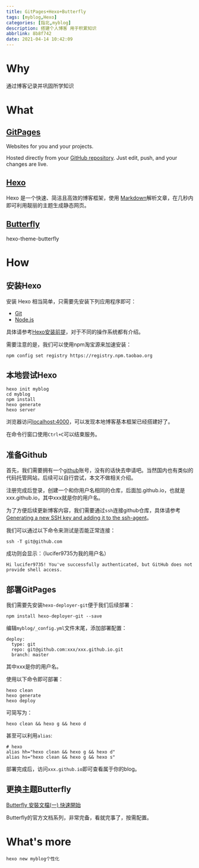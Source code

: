 ```yaml
---
title: GitPages+Hexo+Butterfly
tags: [myblog,Hexo]
categories: [指北,myblog]
description: 搭建个人博客 用于积累知识
abbrlink: 8b8f742
date: 2021-04-14 10:42:09
---
```


# Why

通过博客记录并巩固所学知识

# What

## [GitPages](https://pages.github.com/)

Websites for you and your projects.

Hosted directly from your [GitHub repository](https://github.com/). Just edit, push, and your changes are live.

## [Hexo](https://hexo.io/zh-cn/docs/)

Hexo 是一个快速、简洁且高效的博客框架，使用 [Markdown](http://daringfireball.net/projects/markdown/)解析文章，在几秒内即可利用靓丽的主题生成静态网页。

## [Butterfly](https://github.com/jerryc127/hexo-theme-butterfly)

hexo-theme-butterfly

# How

## 安装Hexo

安装 Hexo 相当简单，只需要先安装下列应用程序即可：

- [Git](http://git-scm.com/)
- [Node.js](http://nodejs.org/) 

具体请参考[Hexo安装前提](https://hexo.io/zh-cn/docs/)，对于不同的操作系统都有介绍。

需要注意的是，我们可以使用npm淘宝源来加速安装：

```shell
npm config set registry https://registry.npm.taobao.org
```

## 本地尝试Hexo

```shell
hexo init myblog
cd myblog
npm install
hexo generate
hexo server
```

浏览器访问[localhost:4000](http://localhost:4000)，可以发现本地博客基本框架已经搭建好了。

在命令行窗口使用`Ctrl+C`可以结束服务。

## 准备Github

首先，我们需要拥有一个[github](https://github.com/)账号，没有的话快去申请吧。当然国内也有类似的代码托管网站，后续可以自行尝试，本文不做相关介绍。

注册完成后登录，创建一个和你用户名相同的仓库，后面加.github.io，也就是xxx.github.io，其中xxx就是你的用户名。

为了方便后续更新博客内容，我们需要通过`ssh`连接github仓库，具体请参考[Generating a new SSH key and adding it to the ssh-agent](https://docs.github.com/en/github/authenticating-to-github/generating-a-new-ssh-key-and-adding-it-to-the-ssh-agent)。

我们可以通过以下命令来测试是否能正常连接：

```shell
ssh -T git@github.com
```

成功则会显示：（lucifer9735为我的用户名）

```
Hi lucifer9735! You've successfully authenticated, but GitHub does not provide shell access.
```

## 部署GitPages

我们需要先安装`hexo-deployer-git`便于我们后续部署：

```shell
npm install hexo-deployer-git --save
```

编辑`myblog/_config.yml`文件末尾，添加部署配置：

```vim
deploy:
  type: git
  repo: git@github.com:xxx/xxx.github.io.git
  branch: master
```

其中xxx是你的用户名。

使用以下命令即可部署：

```shell
hexo clean
hexo generate
hexo deploy
```

可简写为：

```shell
hexo clean && hexo g && hexo d
```

甚至可以利用`alias`:

```vim
# hexo
alias hh="hexo clean && hexo g && hexo d"
alias hs="hexo clean && hexo g && hexo s"
```

部署完成后，访问`xxx.github.io`即可查看属于你的blog。

## 更换主题Butterfly

[Butterfly 安裝文檔(一) 快速開始](https://butterfly.js.org/posts/21cfbf15/)

Butterfly的官方文档系列，非常完备，看就完事了，按需配置。

# What's more

```shell
hexo new myblog个性化
```

